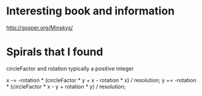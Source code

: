 # Interesting book and information
http://gosper.org/Minskys/

# Spirals that I found
circleFactor and rotation typically a positive integer

x -= -rotation * (circleFactor * y + x - rotation * x) / resolution;
y += -rotation * (circleFactor * x - y + rotation * y) / resolution;
